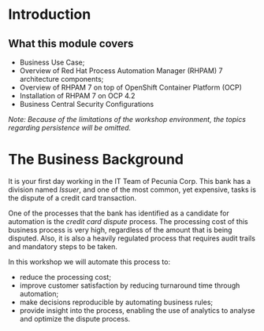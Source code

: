 # Introduction

## What this module covers

- Business Use Case;
- Overview of Red Hat Process Automation Manager (RHPAM) 7 architecture components;
- Overview of RHPAM 7 on top of OpenShift Container Platform (OCP)
- Installation of RHPAM 7 on OCP 4.2
- Business Central Security Configurations

_Note: Because of the limitations of the workshop environment, the topics regarding persistence will be omitted._

# The Business Background

It is your first day working in the IT Team of Pecunia Corp. This bank has a division named _Issuer_, and one of the most common, yet expensive, tasks is the dispute of a credit card transaction.

One of the processes that the bank has identified as a candidate for automation is the _credit card dispute_ process. The processing cost of this business process is very high, regardless of the amount that is being disputed. Also, it is also a heavily regulated process that requires audit trails and mandatory steps to be taken.

In this workshop we will automate this process to:

- reduce the processing cost;
- improve customer satisfaction by reducing turnaround time through automation;
- make decisions reproducible by automating business rules;
- provide insight into the process, enabling the use of analytics to analyse and optimize the dispute process.

